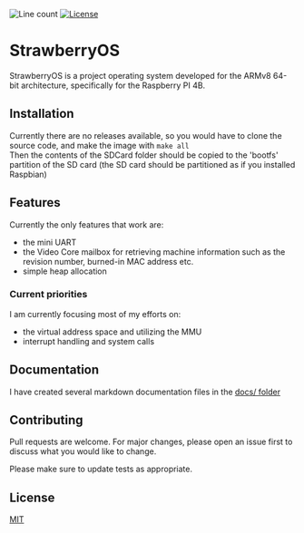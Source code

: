 ![Line count][Line-badge] [![License][License-badge]]([License-link])

# StrawberryOS

StrawberryOS is a project operating system developed for the ARMv8 64-bit architecture, specifically for the Raspberry PI 4B.

## Installation

Currently there are no releases available, so you would have to clone the source code, and make the image with ``make all``\
Then the contents of the SDCard folder should be copied to the 'bootfs' partition of the SD card (the SD card should be partitioned as if you installed Raspbian)

## Features

Currently the only features that work are:

- the mini UART
- the Video Core mailbox for retrieving machine information such as the revision number, burned-in MAC address etc.
- simple heap allocation

### Current priorities

I am currently focusing most of my efforts on:

- the virtual address space and utilizing the MMU
- interrupt handling and system calls

## Documentation

I have created several markdown documentation files in the [docs/ folder](./docs/)

## Contributing

Pull requests are welcome. For major changes, please open an issue first
to discuss what you would like to change.

Please make sure to update tests as appropriate.

## License

[MIT][License-link]

[Line-badge]: https://img.shields.io/badge/Lines-3.89k-f89820?style=for-the-badge
[License-badge]: https://img.shields.io/badge/License-MIT-04a635?style=for-the-badge
[License-link]: https://opensource.org/licenses/MIT
